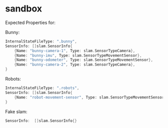 # sandbox

Expected Properties for:

Bunny:
```go
InternalStateFileType: ".bunny",
SensorInfo: []slam.SensorInfo{
    {Name: "bunny-camera-1", Type: slam.SensorTypeCamera},
    {Name: "bunny-imu", Type: slam.SensorTypeMovementSensor},
    {Name: "bunny-odometer", Type: slam.SensorTypeMovementSensor},
    {Name: "bunny-camera-2", Type: slam.SensorTypeCamera},
}
```

Robots:
```go
InternalStateFileType: ".robots",
SensorInfo: []slam.SensorInfo{
    {Name: "robot-movement-sensor", Type: slam.SensorTypeMovementSensor},
}
```

Fake slam:
```go
SensorInfo:  []slam.SensorInfo{}
```